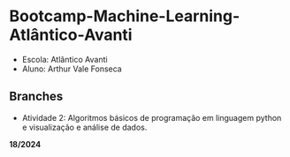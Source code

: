 # Bootcamp-Machine-Learning-Atlântico-Avanti

*   Escola: Atlântico Avanti
*   Aluno: Arthur Vale Fonseca

## Branches
* Atividade 2: Algoritmos básicos de programação em linguagem python e visualização e análise de dados.

**18/2024**
